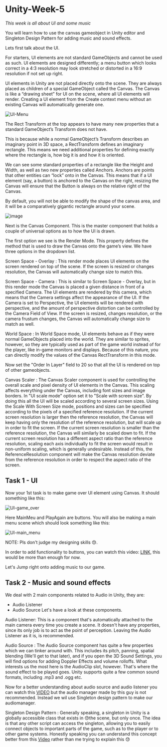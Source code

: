 # Unity-Week-5

_This week is all about UI and some music_

You will learn how to use the canvas gameobject in Unity editor and Singleton Design Pattern for adding music and sound effects.

Lets first talk about the UI.

For starters, UI elements are not standard GameObjects and cannot be used as such. UI elements are designed differently; a menu button which looks correct in a 4:3 resolution may look stretched or distorted in a 16:9 resolution if not set up right.

UI elements in Unity are not placed directly onto the scene. They are always placed as children of a special GameObject called the Canvas. The Canvas is like a “drawing sheet” for UI on the scene, where all UI elements will render. Creating a UI element from the Create context menu without an existing Canvas will automatically generate one.

![UI-Menu](https://user-images.githubusercontent.com/87766488/182778506-0f0df979-edd5-44f0-9b29-d4f7e0d60966.png)

The Rect Transform at the top appears to have many new properties that a standard GameObject’s Transform does not have.

This is because while a normal GameObject’s Transform describes an imaginary point in 3D space, a RectTransform defines an imaginary rectangle. This means we need additional properties for defining exactly where the rectangle is, how big it is and how it is oriented.

We can see some standard properties of a rectangle like the Height and Width, as well as two new properties called Anchors. Anchors are points that other entities can “lock” onto in the Canvas. This means that if a UI element (say, a button) is anchored to the Canvas on the right, resizing the Canvas will ensure that the Button is always on the relative right of the Canvas.

By default, you will not be able to modify the shape of the canvas area, and it will be a comparatively gigantic rectangle around your scene.

![image](https://user-images.githubusercontent.com/87766488/182780110-7d956142-ab32-4d92-b1b9-7362561d1014.png)

Next is the Canvas Component. This is the master component that holds a couple of universal options as to how the UI is drawn.

The first option we see is the Render Mode. This property defines the method that is used to draw the Canvas onto the game’s view. We have three options in the dropdown list.

Screen Space - Overlay : This render mode places UI elements on the screen rendered on top of the scene. If the screen is resized or changes resolution, the Canvas will automatically change size to match this.

Screen Space - Camera : This is similar to Screen Space - Overlay, but in this render mode the Canvas is placed a given distance in front of a specified Camera. The UI elements are rendered by this camera, which means that the Camera settings affect the appearance of the UI. If the Camera is set to Perspective, the UI elements will be rendered with perspective, and the amount of perspective distortion can be controlled by the Camera Field of View. If the screen is resized, changes resolution, or the camera frustum changes, the Canvas will automatically change size to match as well.

World Space : In World Space mode, UI elements behave as if they were normal GameObjects placed into the world. They are similar to sprites, however, so they are typically used as part of the game world instead of for the player, like in-game monitors and displays. Because of this nature, you can directly modify the values of the Canvas RectTransform in this mode.

Now set the "Order In Layer" field to 20 so that all the UI is rendered on top of other gameobjects.

Canvas Scaler : The Canvas Scaler component is used for controlling the overall scale and pixel density of UI elements in the Canvas. This scaling affects everything under the Canvas, including font sizes and image borders. In "UI scale mode" option set it to "Scale with screen size". By doing this all the UI will be scaled according to several screen sizes. Using the Scale With Screen Size mode, positions and sizes can be specified according to the pixels of a specified reference resolution. If the current screen resolution is larger then the reference resolution, the Canvas will keep having only the resolution of the reference resolution, but will scale up in order to fit the screen. If the current screen resolution is smaller than the reference resolution, the Canvas will similarly be scaled down to fit. If the current screen resolution has a different aspect ratio than the reference resolution, scaling each axis individually to fit the screen would result in non-uniform scaling, which is generally undesirable. Instead of this, the ReferenceResolution component will make the Canvas resolution deviate from the reference resolution in order to respect the aspect ratio of the screen.

## Task 1 - UI

Now your 1st task is to make game over UI element using Canvas. It should something like this: 

![UI-game_over](https://user-images.githubusercontent.com/87766488/182785871-856e9940-89db-4d81-81d9-6e4ecc1eb9a6.png)

Here MainMeu and PlayAgain are buttons. 
You will also be making a main menu scene which should look something like this: 

![UI-main_menu](https://user-images.githubusercontent.com/87766488/182786474-afce096d-a0ce-45bb-9230-b9554e30873c.png)

NOTE: Pls don't judge my designing skills :sweat:. 

In order to add functionality to buttons, you can watch this video: [LINK](https://www.youtube.com/watch?v=zc8ac_qUXQY), this would be more than enough for now.

Let's Jump right onto adding music to our game.

## Task 2 - Music and sound effects

We deal with 2 main components related to Audio in Unity, they are:

- Audio Listener
- Audio Source
Let's have a look at these components.

Audio Listener: This is a component that's automatically attached to the main camera every time you create a scene. It doesn't have any properties, since its only job is to act as the point of perception. Leaving the Audio Listener as it is, is recommended.

Audio Source : The Audio Source component has quite a few properties which we can tinker around with. This includes its pitch, panning, spatial blending (We'll get to that later), and if you open the 3D Sound Settings, you will find options for adding Doppler Effects and volume rolloffs. What interests us the most here is the AudioClip slot, however. That's where the sound effect to be played goes. Unity supports quite a few common sound formats, including .mp3 and .ogg etc.

Now for a better understanding about audio source and audio listener you can watch this [VIDEO](https://www.youtube.com/watch?v=6OT43pvUyfY) but the audio manager made by this guy is not recommended. Instead we wil use Singleton design pattern to make our audiomanager. 

Singleton Design Pattern : Generally speaking, a singleton in Unity is a globally accessible class that exists in :sweat:the scene, but only once. The idea is that any other script can access the singleton, allowing you to easily connect objects to important parts of the game, such as to the player or to other game systems. 
Honestly speaking you can understand this concept better from this [Video](https://www.youtube.com/watch?v=Y6cKPfUTrsA) rather than me trying to explain this :sweat:

